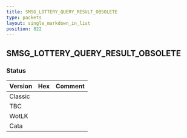 ```yaml
---
title: SMSG_LOTTERY_QUERY_RESULT_OBSOLETE
type: packets
layout: single_markdown_in_list
position: 822
---
```


## SMSG_LOTTERY_QUERY_RESULT_OBSOLETE

### Status

Version | Hex | Comment
---------- | ---------- | ---------- 
Classic |  |  
TBC |  |  
WotLK |  |  
Cata |  |  
